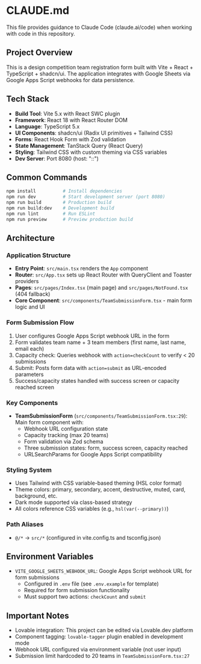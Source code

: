 # CLAUDE.md

This file provides guidance to Claude Code (claude.ai/code) when working with code in this repository.

## Project Overview

This is a design competition team registration form built with Vite + React + TypeScript + shadcn/ui. The application integrates with Google Sheets via Google Apps Script webhooks for data persistence.

## Tech Stack

- **Build Tool**: Vite 5.x with React SWC plugin
- **Framework**: React 18 with React Router DOM
- **Language**: TypeScript 5.x
- **UI Components**: shadcn/ui (Radix UI primitives + Tailwind CSS)
- **Forms**: React Hook Form with Zod validation
- **State Management**: TanStack Query (React Query)
- **Styling**: Tailwind CSS with custom theming via CSS variables
- **Dev Server**: Port 8080 (host: "::")

## Common Commands

```bash
npm install          # Install dependencies
npm run dev          # Start development server (port 8080)
npm run build        # Production build
npm run build:dev    # Development build
npm run lint         # Run ESLint
npm run preview      # Preview production build
```

## Architecture

### Application Structure

- **Entry Point**: `src/main.tsx` renders the `App` component
- **Router**: `src/App.tsx` sets up React Router with QueryClient and Toaster providers
- **Pages**: `src/pages/Index.tsx` (main page) and `src/pages/NotFound.tsx` (404 fallback)
- **Core Component**: `src/components/TeamSubmissionForm.tsx` - main form logic and UI

### Form Submission Flow

1. User configures Google Apps Script webhook URL in the form
2. Form validates team name + 3 team members (first name, last name, email each)
3. Capacity check: Queries webhook with `action=checkCount` to verify < 20 submissions
4. Submit: Posts form data with `action=submit` as URL-encoded parameters
5. Success/capacity states handled with success screen or capacity reached screen

### Key Components

- **TeamSubmissionForm** (`src/components/TeamSubmissionForm.tsx:29`): Main form component with:
  - Webhook URL configuration state
  - Capacity tracking (max 20 teams)
  - Form validation via Zod schema
  - Three submission states: form, success screen, capacity reached
  - URLSearchParams for Google Apps Script compatibility

### Styling System

- Uses Tailwind with CSS variable-based theming (HSL color format)
- Theme colors: primary, secondary, accent, destructive, muted, card, background, etc.
- Dark mode supported via class-based strategy
- All colors reference CSS variables (e.g., `hsl(var(--primary))`)

### Path Aliases

- `@/*` → `src/*` (configured in vite.config.ts and tsconfig.json)

## Environment Variables

- `VITE_GOOGLE_SHEETS_WEBHOOK_URL`: Google Apps Script webhook URL for form submissions
  - Configured in `.env` file (see `.env.example` for template)
  - Required for form submission functionality
  - Must support two actions: `checkCount` and `submit`

## Important Notes

- Lovable integration: This project can be edited via Lovable.dev platform
- Component tagging: `lovable-tagger` plugin enabled in development mode
- Webhook URL configured via environment variable (not user input)
- Submission limit hardcoded to 20 teams in `TeamSubmissionForm.tsx:27`
